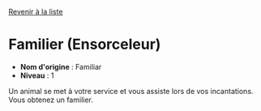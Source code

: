 [Revenir à la liste](list.md)

# Familier (Ensorceleur)

 * **Nom d'origine** : Familiar
 * **Niveau** : 1


<p>Un animal se met à votre service et vous assiste lors de vos incantations. Vous obtenez un familier.</p>